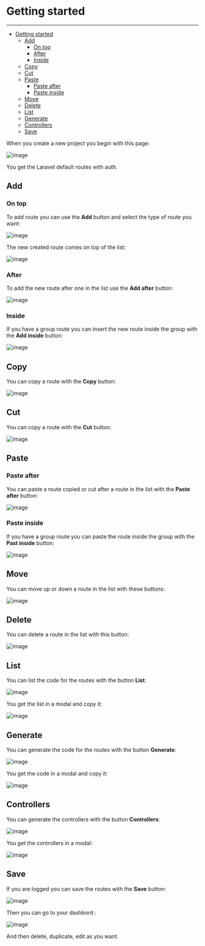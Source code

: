 <a name="getting-started"></a>
# Getting started

---
- [Getting started](#getting-started)
  - [Add](#add)
    - [On top](#on-top)
    - [After](#after)
    - [Inside](#inside)
  - [Copy](#copy)
  - [Cut](#cut)
  - [Paste](#paste)
    - [Paste after](#paste-after)
    - [Paste inside](#paste-inside)
  - [Move](#move)
  - [Delete](#delete)
  - [List](#list)
  - [Generate](#generate)
  - [Controllers](#controllers)
  - [Save](#save)

When you create a new project you begin with this page:

![image](/img/start.png)

You get the Laravel default routes with auth.

<a name="add"></a>
## Add
### On top
To add route you can use the **Add** button and select the type of route you want:

![image](/img/route.png)

The new created route comes on top of the list:

![image](/img/top.png)

<a name="after"></a>
### After
To add the new route after one in the list use the **Add after** button:

![image](/img/after.png)

<a name="inside"></a>
### Inside
If you have a group route you can insert the new route inside the group with the **Add inside** button:

![image](/img/insert.png)

<a name="copy"></a>
## Copy
You can copy a route with the **Copy** button:

![image](/img/copy.png)

<a name="cut"></a>
## Cut
You can copy a route with the **Cut** button:

![image](/img/cut.png)

<a name="paste"></a>
## Paste
<a name="paste-after"></a>
### Paste after
You can paste a route copied or cut after a route in the list with the **Paste after** button:

![image](/img/pasteafter.png)

<a name="paste-inside"></a>
### Paste inside
If you have a group route you can paste the route inside the group with the **Past inside** button:

![image](/img/pasteinside.png)

<a name="move"></a>
## Move
You can move up or down a route in the list with these buttons:

![image](/img/move.png)

<a name="delete"></a>
## Delete
You can delete a route in the list with this button:

![image](/img/delete.png)

<a name="list"></a>
## List
You can list the code for the routes with the button **List**:

![image](/img/list-button.png)

You get the list in a modal and copy it:

![image](/img/list.png)

<a name="generate"></a>
## Generate
You can generate the code for the routes with the button **Generate**:

![image](/img/generate-button.png)

You get the code in a modal and copy it:

![image](/img/generate.png)

<a name="controllers"></a>
## Controllers
You can generate the controllers with the button **Controllers**:

![image](/img/controllers-button.png)

You get the controllers in a modal:

![image](/img/controllers.png)

<a name="save"></a>
## Save
If you are logged you can save the routes with the **Save** button:

![image](/img/save.png)

Then you can go to your dashbord :

![image](/img/dashboard.png)

And then delete, duplicate, edit as you want.
